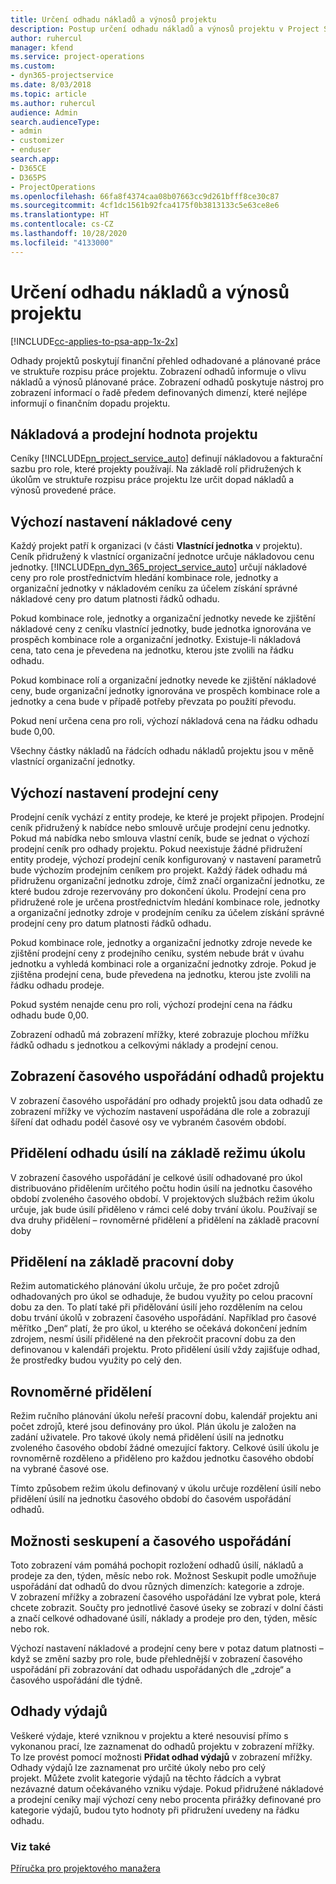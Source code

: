 ```yaml
---
title: Určení odhadu nákladů a výnosů projektu
description: Postup určení odhadu nákladů a výnosů projektu v Project Service
author: ruhercul
manager: kfend
ms.service: project-operations
ms.custom:
- dyn365-projectservice
ms.date: 8/03/2018
ms.topic: article
ms.author: ruhercul
audience: Admin
search.audienceType:
- admin
- customizer
- enduser
search.app:
- D365CE
- D365PS
- ProjectOperations
ms.openlocfilehash: 66fa8f4374caa08b07663cc9d261bfff8ce30c87
ms.sourcegitcommit: 4cf1dc1561b92fca4175f0b3813133c5e63ce8e6
ms.translationtype: HT
ms.contentlocale: cs-CZ
ms.lasthandoff: 10/28/2020
ms.locfileid: "4133000"
---
```

# <a name="determine-project-cost-and-revenue-estimates"></a>Určení odhadu nákladů a výnosů projektu 

[!INCLUDE[cc-applies-to-psa-app-1x-2x](../includes/cc-applies-to-psa-app-1x-2x.md)]

Odhady projektů poskytují finanční přehled odhadované a plánované práce ve struktuře rozpisu práce projektu. Zobrazení odhadů informuje o vlivu nákladů a výnosů plánované práce. Zobrazení odhadů poskytuje nástroj pro zobrazení informací o řadě předem definovaných dimenzí, které nejlépe informují o finančním dopadu projektu.  
  
## <a name="cost-and-sales-value-of-the-project"></a>Nákladová a prodejní hodnota projektu  
Ceníky [!INCLUDE[pn_project_service_auto](../includes/pn-project-service-auto.md)] definují nákladovou a fakturační sazbu pro role, které projekty používají. Na základě rolí přidružených k úkolům ve struktuře rozpisu práce projektu lze určit dopad nákladů a výnosů provedené práce.  
  
## <a name="cost-price-defaulting"></a>Výchozí nastavení nákladové ceny  
Každý projekt patří k organizaci (v části **Vlastnící jednotka** v projektu). Ceník přidružený k vlastnící organizační jednotce určuje nákladovou cenu jednotky. [!INCLUDE[pn_dyn_365_project_service_auto](../includes/pn-dyn-365-project-service-auto.md)] určují nákladové ceny pro role prostřednictvím hledání kombinace role, jednotky a organizační jednotky v nákladovém ceníku za účelem získání správné nákladové ceny pro datum platnosti řádků odhadu.  
  
Pokud kombinace role, jednotky a organizační jednotky nevede ke zjištění nákladové ceny z ceníku vlastnící jednotky, bude jednotka ignorována ve prospěch kombinace role a organizační jednotky. Existuje-li nákladová cena, tato cena je převedena na jednotku, kterou jste zvolili na řádku odhadu.  
  
Pokud kombinace rolí a organizační jednotky nevede ke zjištění nákladové ceny, bude organizační jednotky ignorována ve prospěch kombinace role a jednotky a cena bude v případě potřeby převzata po použití převodu.  
  
 Pokud není určena cena pro roli, výchozí nákladová cena na řádku odhadu bude 0,00.  
  
 Všechny částky nákladů na řádcích odhadu nákladů projektu jsou v měně vlastnící organizační jednotky.  
  
## <a name="sales-price-defaulting"></a>Výchozí nastavení prodejní ceny  
Prodejní ceník vychází z entity prodeje, ke které je projekt připojen. Prodejní ceník přidružený k nabídce nebo smlouvě určuje prodejní cenu jednotky. Pokud má nabídka nebo smlouva vlastní ceník, bude se jednat o výchozí prodejní ceník pro odhady projektu. Pokud neexistuje žádné přidružení entity prodeje, výchozí prodejní ceník konfigurovaný v nastavení parametrů bude výchozím prodejním ceníkem pro projekt. Každý řádek odhadu má přidruženu organizační jednotku zdroje, čímž značí organizační jednotku, ze které budou zdroje rezervovány pro dokončení úkolu. Prodejní cena pro přidružené role je určena prostřednictvím hledání kombinace role, jednotky a organizační jednotky zdroje v prodejním ceníku za účelem získání správné prodejní ceny pro datum platnosti řádků odhadu.  
  
Pokud kombinace role, jednotky a organizační jednotky zdroje nevede ke zjištění prodejní ceny z prodejního ceníku, systém nebude brát v úvahu jednotku a vyhledá kombinaci role a organizační jednotky zdroje. Pokud je zjištěna prodejní cena, bude převedena na jednotku, kterou jste zvolili na řádku odhadu prodeje.  
  
Pokud systém nenajde cenu pro roli, výchozí prodejní cena na řádku odhadu bude 0,00.  
  
Zobrazení odhadů má zobrazení mřížky, které zobrazuje plochou mřížku řádků odhadu s jednotkou a celkovými náklady a prodejní cenou.  
  
## <a name="time-phased-view-of-project-estimates"></a>Zobrazení časového uspořádání odhadů projektu  
V zobrazení časového uspořádání pro odhady projektů jsou data odhadů ze zobrazení mřížky ve výchozím nastavení uspořádána dle role a zobrazují šíření dat odhadu podél časové osy ve vybraném časovém období.  
  
## <a name="effort-estimate-allocation-based-on-task-mode"></a>Přidělení odhadu úsilí na základě režimu úkolu  
V zobrazení časového uspořádání je celkové úsilí odhadované pro úkol distribuováno přidělením určitého počtu hodin úsilí na jednotku časového období zvoleného časového období. V projektových službách režim úkolu určuje, jak bude úsilí přiděleno v rámci celé doby trvání úkolu. Používají se dva druhy přidělení – rovnoměrné přidělení a přidělení na základě pracovní doby  
  
## <a name="work-hours-based-allocation"></a>Přidělení na základě pracovní doby  
Režim automatického plánování úkolu určuje, že pro počet zdrojů odhadovaných pro úkol se odhaduje, že budou využity po celou pracovní dobu za den. To platí také při přidělování úsilí jeho rozdělením na celou dobu trvání úkolů v zobrazení časového uspořádání. Například pro časové měřítko „Den“ platí, že pro úkol, u kterého se očekává dokončení jedním zdrojem, nesmí úsilí přidělené na den překročit pracovní dobu za den definovanou v kalendáři projektu. Proto přidělení úsilí vždy zajišťuje odhad, že prostředky budou využity po celý den.  
  
## <a name="even-distribution"></a>Rovnoměrné přidělení  
Režim ručního plánování úkolu neřeší pracovní dobu, kalendář projektu ani počet zdrojů, které jsou definovány pro úkol. Plán úkolu je založen na zadání uživatele. Pro takové úkoly nemá přidělení úsilí na jednotku zvoleného časového období žádné omezující faktory. Celkové úsilí úkolu je rovnoměrně rozděleno a přiděleno pro každou jednotku časového období na vybrané časové ose.  
  
Tímto způsobem režim úkolu definovaný v úkolu určuje rozdělení úsilí nebo přidělení úsilí na jednotku časového období do časovém uspořádání odhadů.  
  
## <a name="grouping-and-time-phasing-options"></a>Možnosti seskupení a časového uspořádání  
Toto zobrazení vám pomáhá pochopit rozložení odhadů úsilí, nákladů a prodeje za den, týden, měsíc nebo rok. Možnost Seskupit podle umožňuje uspořádání dat odhadů do dvou různých dimenzích: kategorie a zdroje. V zobrazení mřížky a zobrazení časového uspořádání lze vybrat pole, která chcete zobrazit. Součty pro jednotlivé časové úseky se zobrazí v dolní části a značí celkové odhadované úsilí, náklady a prodeje pro den, týden, měsíc nebo rok.  
  
Výchozí nastavení nákladové a prodejní ceny bere v potaz datum platnosti – když se změní sazby pro role, bude přehlednější v zobrazení časového uspořádání při zobrazování dat odhadu uspořádaných dle „zdroje“ a časového uspořádání dle týdně.  
  
## <a name="expense-estimates"></a>Odhady výdajů  
Veškeré výdaje, které vzniknou v projektu a které nesouvisí přímo s vykonanou prací, lze zaznamenat do odhadů projektu v zobrazení mřížky. To lze provést pomocí možnosti **Přidat odhad výdajů** v zobrazení mřížky. Odhady výdajů lze zaznamenat pro určité úkoly nebo pro celý projekt. Můžete zvolit kategorie výdajů na těchto řádcích a vybrat nezávazné datum očekávaného vzniku výdaje. Pokud přidružené nákladové a prodejní ceníky mají výchozí ceny nebo procenta přirážky definované pro kategorie výdajů, budou tyto hodnoty při přidružení uvedeny na řádku odhadu.  
  
### <a name="see-also"></a>Viz také  
 [Příručka pro projektového manažera](../psa/project-manager-guide.md)
